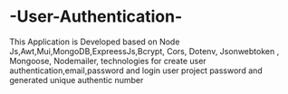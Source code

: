 # -User-Authentication-
This Application  is  Developed  based on Node Js,Awt,Mui,MongoDB,ExpreessJs,Bcrypt, Cors,  Dotenv,  Jsonwebtoken , Mongoose, Nodemailer,   technologies for create user authentication,email,password and login user project password and generated unique authentic number     
